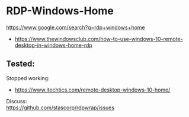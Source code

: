 # RDP-Windows-Home
https://www.google.com/search?q=rdp+windows+home

- https://www.thewindowsclub.com/how-to-use-windows-10-remote-desktop-in-windows-home-rdp

## Tested:
Stopped working:
- https://www.itechtics.com/remote-desktop-windows-10-home/


Discuss:  
https://github.com/stascorp/rdpwrap/issues
